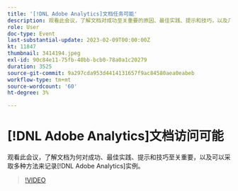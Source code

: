 ```yaml
---
title: '[!DNL Adobe Analytics]文档任务可能'
description: 观看此会议，了解文档对成功至关重要的原因、最佳实践、提示和技巧，以及几种可用于记录 [!DNL Adobe Analytics] 实例的方法。 2022 年 6 月
role: User
doc-type: Event
last-substantial-update: 2023-02-09T00:00:00Z
kt: 11847
thumbnail: 3414194.jpeg
exl-id: 90c84e11-75fb-40bb-bcb0-78a0a1c20279
duration: 3525
source-git-commit: 9a297cda953d4414131657f9ac84580aea0eabeb
workflow-type: tm+mt
source-wordcount: '60'
ht-degree: 3%

---
```


# [!DNL Adobe Analytics]文档访问可能

观看此会议，了解文档为何对成功、最佳实践、提示和技巧至关重要，以及可以采取多种方法来记录[!DNL Adobe Analytics]实例。

>[!VIDEO](https://video.tv.adobe.com/v/3414194/?quality=12&learn=on)
